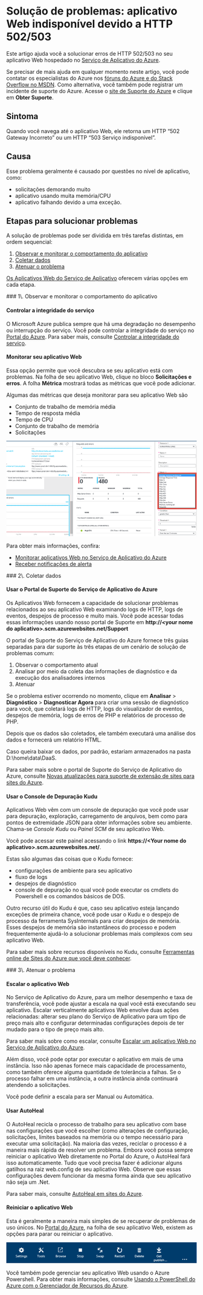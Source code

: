 <properties
	pageTitle="Solução de problemas: aplicativo Web indisponível devido a HTTP 502/503"
	description="Este artigo ajuda você a solucionar erros de HTTP 502/503 no seu aplicativo Web hospedado no Serviço de Aplicativo do Azure."
	services="app-service\web"
	documentationCenter=""
	authors="cephalin"
	manager="wpickett"
	editor=""
	tags="top-support-issue"/>

<tags
	ms.service="app-service-web"
	ms.workload="web"
	ms.tgt_pltfrm="na"
	ms.devlang="na"
	ms.topic="article"
	ms.date="01/13/2016"
	ms.author="cephalin"/>

# Solução de problemas: aplicativo Web indisponível devido a HTTP 502/503

Este artigo ajuda você a solucionar erros de HTTP 502/503 no seu aplicativo Web hospedado no [Serviço de Aplicativo do Azure](http://go.microsoft.com/fwlink/?LinkId=529714).

Se precisar de mais ajuda em qualquer momento neste artigo, você pode contatar os especialistas do Azure nos [fóruns do Azure e do Stack Overflow no MSDN](https://azure.microsoft.com/support/forums/). Como alternativa, você também pode registrar um incidente de suporte do Azure. Acesse o [site de Suporte do Azure](https://azure.microsoft.com/support/options/) e clique em **Obter Suporte**.

## Sintoma

Quando você navega até o aplicativo Web, ele retorna um HTTP “502 Gateway Incorreto” ou um HTTP “503 Serviço indisponível”.

## Causa

Esse problema geralmente é causado por questões no nível de aplicativo, como:

-	solicitações demorando muito
-	aplicativo usando muita memória/CPU
-	aplicativo falhando devido a uma exceção.

## Etapas para solucionar problemas

A solução de problemas pode ser dividida em três tarefas distintas, em ordem sequencial:

1.	[Observar e monitorar o comportamento do aplicativo](#observe)
2.	[Coletar dados](#collect)
3.	[Atenuar o problema](#mitigate)

[Os Aplicativos Web do Serviço de Aplicativo](/services/app-service/web/) oferecem várias opções em cada etapa.

<a name="observe" />
### 1\. Observar e monitorar o comportamento do aplicativo

####	Controlar a integridade do serviço

O Microsoft Azure publica sempre que há uma degradação no desempenho ou interrupção do serviço. Você pode controlar a integridade do serviço no [Portal do Azure](https://portal.azure.com/). Para saber mais, consulte [Controlar a integridade do serviço](../azure-portal/insights-service-health.md).

####	Monitorar seu aplicativo Web

Essa opção permite que você descubra se seu aplicativo está com problemas. Na folha de seu aplicativo Web, clique no bloco **Solicitações e erros**. A folha **Métrica** mostrará todas as métricas que você pode adicionar.

Algumas das métricas que deseja monitorar para seu aplicativo Web são

-	Conjunto de trabalho de memória média
-	Tempo de resposta média
-	Tempo de CPU
-	Conjunto de trabalho de memória
-	Solicitações

![](./media/app-service-web-troubleshoot-HTTP-502-503/1-monitor-metrics.png)

Para obter mais informações, confira:

-	[Monitorar aplicativos Web no Serviço de Aplicativo do Azure](web-sites-monitor.md)
-	[Receber notificações de alerta](../azure-portal/insights-receive-alert-notifications.md)

<a name="collect" />
### 2\. Coletar dados

####	Usar o Portal de Suporte do Serviço de Aplicativo do Azure

Os Aplicativos Web fornecem a capacidade de solucionar problemas relacionados ao seu aplicativo Web examinando logs de HTTP, logs de eventos, despejos de processo e muito mais. Você pode acessar todas essas informações usando nosso portal de Suporte em **http://&lt;your nome do aplicativo>.scm.azurewebsites.net/Support**

O portal de Suporte do Serviço de Aplicativo do Azure fornece três guias separadas para dar suporte às três etapas de um cenário de solução de problemas comum:

1.	Observar o comportamento atual
2.	Analisar por meio da coleta das informações de diagnóstico e da execução dos analisadores internos
3.	Atenuar

Se o problema estiver ocorrendo no momento, clique em **Analisar** > **Diagnóstico** > **Diagnosticar Agora** para criar uma sessão de diagnóstico para você, que coletará logs de HTTP, logs do visualizador de eventos, despejos de memória, logs de erros de PHP e relatórios de processo de PHP.

Depois que os dados são coletados, ele também executará uma análise dos dados e fornecerá um relatório HTML.

Caso queira baixar os dados, por padrão, estariam armazenados na pasta D:\\home\\data\\DaaS.

Para saber mais sobre o portal de Suporte do Serviço de Aplicativo do Azure, consulte [Novas atualizações para suporte de extensão de sites para sites do Azure](/blog/new-updates-to-support-site-extension-for-azure-websites).

####	Usar o Console de Depuração Kudu

Aplicativos Web vêm com um console de depuração que você pode usar para depuração, exploração, carregamento de arquivos, bem como para pontos de extremidade JSON para obter informações sobre seu ambiente. Chama-se _Console Kudu_ ou _Painel SCM_ de seu aplicativo Web.

Você pode acessar este painel acessando o link **https://&lt;Your nome do aplicativo>.scm.azurewebsites.net/**.

Estas são algumas das coisas que o Kudu fornece:

-	configurações de ambiente para seu aplicativo
-	fluxo de logs
-	despejos de diagnóstico
-	console de depuração no qual você pode executar os cmdlets do Powershell e os comandos básicos de DOS.


Outro recurso útil do Kudu é que, caso seu aplicativo esteja lançando exceções de primeira chance, você pode usar o Kudu e o despejo de processo da ferramenta SysInternals para criar despejos de memória. Esses despejos de memória são instantâneos do processo e podem frequentemente ajudá-lo a solucionar problemas mais complexos com seu aplicativo Web.

Para saber mais sobre recursos disponíveis no Kudu, consulte [Ferramentas online de Sites do Azure que você deve conhecer](/blog/windows-azure-websites-online-tools-you-should-know-about/).

<a name="mitigate" />
### 3\. Atenuar o problema

####	Escalar o aplicativo Web

No Serviço de Aplicativo do Azure, para um melhor desempenho e taxa de transferência, você pode ajustar a escala na qual você está executando seu aplicativo. Escalar verticalmente aplicativos Web envolve duas ações relacionadas: alterar seu plano do Serviço de Aplicativo para um tipo de preço mais alto e configurar determinadas configurações depois de ter mudado para o tipo de preço mais alto.

Para saber mais sobre como escalar, consulte [Escalar um aplicativo Web no Serviço de Aplicativo do Azure](web-sites-scale.md).

Além disso, você pode optar por executar o aplicativo em mais de uma instância. Isso não apenas fornece mais capacidade de processamento, como também oferece alguma quantidade de tolerância a falhas. Se o processo falhar em uma instância, a outra instância ainda continuará atendendo a solicitações.

Você pode definir a escala para ser Manual ou Automática.

####	Usar AutoHeal

O AutoHeal recicla o processo de trabalho para seu aplicativo com base nas configurações que você escolher (como alterações de configuração, solicitações, limites baseados na memória ou o tempo necessário para executar uma solicitação). Na maioria das vezes, reciclar o processo é a maneira mais rápida de resolver um problema. Embora você possa sempre reiniciar o aplicativo Web diretamente no Portal do Azure, o AutoHeal fará isso automaticamente. Tudo que você precisa fazer é adicionar alguns gatilhos na raiz web.config de seu aplicativo Web. Observe que essas configurações devem funcionar da mesma forma ainda que seu aplicativo não seja um .Net.

Para saber mais, consulte [AutoHeal em sites do Azure](/blog/auto-healing-windows-azure-web-sites/).


####	Reiniciar o aplicativo Web

Esta é geralmente a maneira mais simples de se recuperar de problemas de uso únicos. No [Portal do Azure](https://portal.azure.com/), na folha de seu aplicativo Web, existem as opções para parar ou reiniciar o aplicativo.

 ![](./media/app-service-web-troubleshoot-HTTP-502-503/2-restart.png)

Você também pode gerenciar seu aplicativo Web usando o Azure Powershell. Para obter mais informações, consulte [Usando o PowerShell do Azure com o Gerenciador de Recursos do Azure](../powershell-azure-resource-manager.md).

<!---HONumber=AcomDC_0211_2016-->